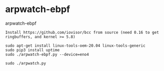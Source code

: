 # arpwatch-ebpf
arpwatch-ebpf

    Install https://github.com/iovisor/bcc from source (need 0.16 to get ringbuffers, and kernel >= 5.8)

    sudo apt-get install linux-tools-oem-20.04 linux-tools-generic
    sudo pip3 install uptime
    sudo ./arpwatch-ebpf.py --device=eno4

    sudo ./arpwatch.py
